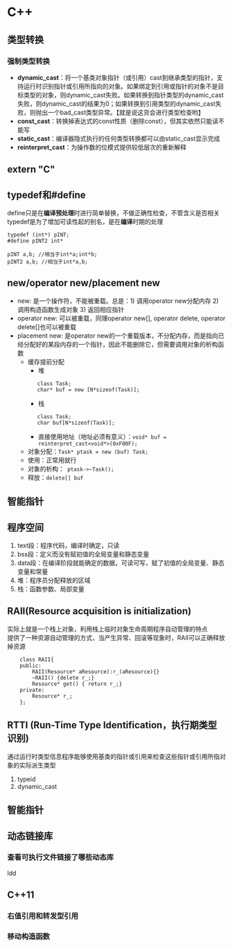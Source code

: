 # C++

## 类型转换

### 强制类型转换

- **dynamic_cast**：将一个基类对象指针（或引用）cast到继承类型的指针，支持运行时识别指针或引用所指向的对象。如果绑定到引用或指针的对象不是目标类型的对象，则dynamic_cast失败。如果转换到指针类型的dynamic_cast失败，则dynamic_cast的结果为0；如果转换到引用类型的dynamic_cast失败，则抛出一个bad_cast类型异常。【就是说这货会进行类型检查哟】
- **const_cast**：转换掉表达式的const性质（删除const），但其实依然只能读不能写
- **static_cast**：编译器隐式执行的任何类型转换都可以由static_cast显示完成
- **reinterpret_cast**：为操作数的位模式提供较低层次的重新解释

## extern "C"

## typedef和#define
define只是在**编译预处理**时进行简单替换，不做正确性检查，不管含义是否相关
typedef是为了增加可读性起的别名，是在**编译**时期的处理

```
typedef (int*) pINT;
#define pINT2 int*

pINT a,b; //相当于int*a;int*b;
pINT2 a,b; //相当于int*a,b;

```

## new/operator new/placement new

- new: 是一个操作符，不能被重载。总是：1) 调用operator new分配内存 2) 调用构造函数生成对象 3) 返回相应指针
- operator new: 可以被重载，同理operator new[], operator delete, operator delete[]也可以被重载
- placement new: 是operator new的一个重载版本，不分配内存，而是指向已经分配好的某段内存的一个指针，因此不能删除它，但需要调用对象的析构函数
    - 缓存提前分配
        - 堆
        ```
           class Task;
           char* buf = new [N*sizeof(Task)];
        ```
        - 栈
        ```
           class Task;
           char buf[N*sizeof(Task)];
        ```
        - 直接使用地址（地址必须有意义）：```void* buf = reinterpret_cast<void*>(0xF00F);```
    - 对象分配：```Task* ptask = new (buf) Task;```
    - 使用：正常用就行
    - 对象的析构：``` ptask->~Task();```
    - 释放：```delete[] buf```

## 智能指针

## 程序空间

1. text段：程序代码，编译时确定，只读
2. bss段：定义而没有赋初值的全局变量和静态变量
3. data段：在编译阶段就能确定的数据，可读可写，赋了初值的全局变量、静态变量和常量
4. 堆：程序员分配释放的区域
5. 栈：函数参数、局部变量

## RAII(Resource acquisition is initialization)

实际上就是一个栈上对象，利用栈上临时对象生命周期程序自动管理的特点  
提供了一种资源自动管理的方式，当产生异常、回滚等现象时，RAII可以正确释放掉资源

```
    class RAII{
    public:
        RAII(Resource* aResource):r_(aResource){}
        ~RAII() {delete r_;}
        Resource* get() { return r_;}
    private:
        Resource* r_;
    };

```

## RTTI (Run-Time Type Identification，执行期类型识别)

通过运行时类型信息程序能够使用基类的指针或引用来检查这些指针或引用所指对象的实际派生类型  

1. typeid
2. dynamic_cast

## 智能指针


## 动态链接库

### 查看可执行文件链接了哪些动态库
ldd

## C++11

### 右值引用和转发型引用

### 移动构造函数